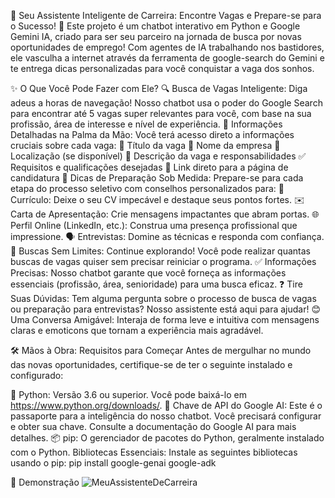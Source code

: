 🤖 Seu Assistente Inteligente de Carreira: Encontre Vagas e Prepare-se para o Sucesso! 🚀
Este projeto é um chatbot interativo em Python e Google Gemini IA, criado para ser seu parceiro na jornada de busca por novas oportunidades de emprego! Com agentes de IA trabalhando nos bastidores, ele vasculha a internet através da ferramenta de google-search do Gemini e te entrega dicas personalizadas para você conquistar a vaga dos sonhos.

✨ O Que Você Pode Fazer com Ele?
🔍 Busca de Vagas Inteligente: Diga adeus a horas de navegação! Nosso chatbot usa o poder do Google Search para encontrar até 5 vagas super relevantes para você, com base na sua profissão, área de interesse e nível de experiência.
📄 Informações Detalhadas na Palma da Mão: Você terá acesso direto a informações cruciais sobre cada vaga:
💼 Título da vaga
🏢 Nome da empresa
📍 Localização (se disponível)
📝 Descrição da vaga e responsabilidades
✅ Requisitos e qualificações desejadas
🔗 Link direto para a página de candidatura
🎯 Dicas de Preparação Sob Medida: Prepare-se para cada etapa do processo seletivo com conselhos personalizados para:
📝 Currículo: Deixe o seu CV impecável e destaque seus pontos fortes.
✉️ Carta de Apresentação: Crie mensagens impactantes que abram portas.
🌐 Perfil Online (LinkedIn, etc.): Construa uma presença profissional que impressione.
🗣️ Entrevistas: Domine as técnicas e responda com confiança.
🔄 Buscas Sem Limites: Continue explorando! Você pode realizar quantas buscas de vagas quiser sem precisar reiniciar o programa.
✅ Informações Precisas: Nosso chatbot garante que você forneça as informações essenciais (profissão, área, senioridade) para uma busca eficaz.
❓ Tire Suas Dúvidas: Tem alguma pergunta sobre o processo de busca de vagas ou preparação para entrevistas? Nosso assistente está aqui para ajudar!
😊 Uma Conversa Amigável: Interaja de forma leve e intuitiva com mensagens claras e emoticons que tornam a experiência mais agradável.

🛠️ Mãos à Obra: Requisitos para Começar
Antes de mergulhar no mundo das novas oportunidades, certifique-se de ter o seguinte instalado e configurado:

🐍 Python: Versão 3.6 ou superior. Você pode baixá-lo em https://www.python.org/downloads/.
🔑 Chave de API do Google AI: Este é o passaporte para a inteligência do nosso chatbot. Você precisará configurar e obter sua chave. Consulte a documentação do Google AI para mais detalhes.
📦 pip: O gerenciador de pacotes do Python, geralmente instalado com o Python.
Bibliotecas Essenciais: Instale as seguintes bibliotecas usando o pip:
pip install google-genai google-adk

🚀 Demonstração
![MeuAssistenteDeCarreira](https://github.com/user-attachments/assets/8e03a7ab-e73f-4433-a673-53449a21414d)
